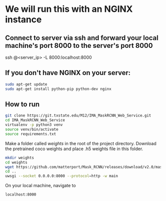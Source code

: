 # We will run this with an NGINX instance

## Connect to server via ssh and forward your local machine's port 8000 to the server's port 8000

ssh <username>@<server_ip> -L 8000:localhost:8000

## If you don't have NGINX on your server:
```bash
sudo apt-get update
sudo apt-get install python-pip python-dev nginx
```

## How to run

```bash
git clone https://git.txstate.edu/M12/IMA_MaskRCNN_Web_Service.git
cd IMA_MaskRCNN_Web_Service
virtualenv -p python3 venv
source venv/bin/activate
source requirements.txt
```
Make a folder called _weights_ in the root of the project directory. Download the pretrained coco weights and place .h5 weights file in this folder.

```bash
mkdir weights
cd weights
wget https://github.com/matterport/Mask_RCNN/releases/download/v2.0/mask_rcnn_coco.h5
cd ..
uwsgi --socket 0.0.0.0:8000 --protocol=http -w main
```

On your local machine, navigate to 

```bash
localhost:8000
```
